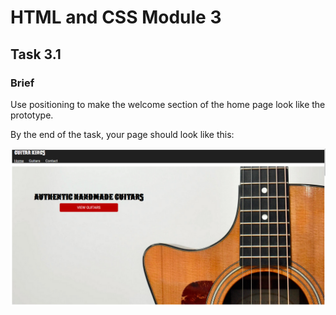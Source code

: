 # HTML and CSS Module 3

## Task 3.1

### Brief

Use positioning to make the welcome section of the home page look like the prototype.

By the end of the task, your page should look like this:

![Result of task 3.1](assets/html-css-task3-1_result.PNG)
